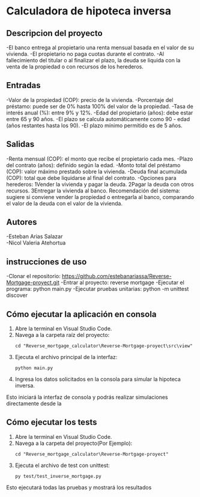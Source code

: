# Calculadora de hipoteca inversa


## Descripcion del proyecto
-El banco entrega al propietario una renta mensual basada en el valor de su vivienda.
-El propietario no paga cuotas durante el contrato.
-Al fallecimiento del titular o al finalizar el plazo, la deuda se liquida con la venta de la propiedad o con recursos de los herederos.
## Entradas
-Valor de la propiedad (COP): precio de la vivienda.
-Porcentaje del préstamo: puede ser de 0% hasta 100% del valor de la propiedad.
-Tasa de interés anual (%): entre 9% y 12%.
-Edad del propietario (años): debe estar entre 65 y 90 años.
-El plazo se calcula automáticamente como 90 - edad (años restantes hasta los 90).
-El plazo mínimo permitido es de 5 años.

## Salidas
-Renta mensual (COP): el monto que recibe el propietario cada mes.
-Plazo del contrato (años): definido según la edad.
-Monto total del préstamo (COP): valor máximo prestado sobre la vivienda.
-Deuda final acumulada (COP): total que debe liquidarse al final del contrato.
-Opciones para herederos:
1Vender la vivienda y pagar la deuda.
2Pagar la deuda con otros recursos.
3Entregar la vivienda al banco.
Recomendación del sistema: sugiere si conviene vender la propiedad o entregarla al banco, comparando el valor de la deuda con el valor de la vivienda.

## Autores
-Esteban Arias Salazar<br>
-Nicol Valeria Atehortua<br>

## instrucciones de uso 
-Clonar el repositorio: https://github.com/estebanariassa/Reverse-Mortgage-proyect.git
-Entrar al proyecto: reverse mortgage
-Ejecutar el programa: python main.py
-Ejecutar pruebas unitarias: python -m unittest discover
## Cómo ejecutar la aplicación en consola



1. Abre la terminal en Visual Studio Code.
2. Navega a la carpeta raíz del proyecto:
   ```
   cd "Reverse_mortgage_calculator\Reverse-Mortgage-proyect\src\view"
   ```
3. Ejecuta el archivo principal de la interfaz:
   ```
   python main.py
   ```
4. Ingresa los datos solicitados en la consola para simular la hipoteca inversa.

Esto iniciará la interfaz de consola y podrás realizar simulaciones directamente desde la

## Cómo ejecutar los tests

1. Abre la terminal en Visual Studio Code.
2. Navega a la carpeta del proyecto(Por Ejemplo):
   ```
   cd "Reverse_mortgage_calculator\Reverse-Mortgage-proyect"
   ```
3. Ejecuta el archivo de test con unittest:
   ```
   py test/test_inverse_mortgage.py
   ```

Esto ejecutará todas las pruebas y mostrará los resultados
   
   
